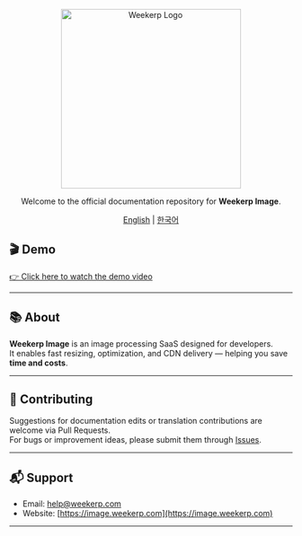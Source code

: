 <p align="center">
  <img src="https://cdn.weekerp.com/image/weekerp/image/logo/logo_white_symbol_text.png" alt="Weekerp Logo" width="320"/>
</p>

<p align="center">
  Welcome to the official documentation repository for <strong>Weekerp Image</strong>.
</p>

<p align="center">
  <a href="https://weekerp.gitbook.io/image/en">English</a> | 
  <a href="https://weekerp.gitbook.io/image/ko">한국어</a>
</p>

## 🎬 Demo
[👉 Click here to watch the demo video](https://cdn.weekerp.com/file/weekerp/demo.webm)


---

## 📚 About

**Weekerp Image** is an image processing SaaS designed for developers.  
It enables fast resizing, optimization, and CDN delivery — helping you save **time and costs**.


---

## 🤝 Contributing

Suggestions for documentation edits or translation contributions are welcome via Pull Requests.  
For bugs or improvement ideas, please submit them through [Issues](../../issues).

---

## 📬 Support

- Email: [help@weekerp.com](mailto:help@weekerp.com)  
- Website: [https://image.weekerp.com](https://image.weekerp.com)

---

